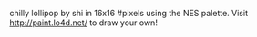 chilly lollipop by shi in 16x16 #pixels using the NES palette. Visit http://paint.lo4d.net/ to draw your own! 
